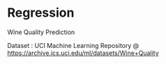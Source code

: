 # Regression
Wine Quality Prediction

Dataset : UCI Machine Learning Repository @ https://archive.ics.uci.edu/ml/datasets/Wine+Quality
